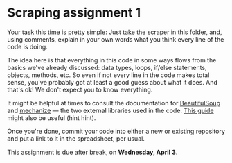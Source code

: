 # Scraping assignment 1

Your task this time is pretty simple: Just take the scraper in this folder, and, using comments, explain in your own words what you think every line of the code is doing.

The idea here is that everything in this code in some ways flows from the basics we've already discussed: data types, loops, if/else statements, objects, methods, etc. So even if not every line in the code makes total sense, you've probably got at least a good guess about what it does. And that's ok! We don't expect you to know everything.

It might be helpful at times to consult the documentation for [BeautifulSoup](https://www.crummy.com/software/BeautifulSoup/bs4/doc/) and [mechanize](https://mechanize.readthedocs.io/en/latest/) — the two external libraries used in the code. [This guide](https://first-web-scraper.readthedocs.io/en/latest/) might also be useful (hint hint).

Once you're done, commit your code into either a new or existing repository and put a link to it in the spreadsheet, per usual.

This assignment is due after break, on **Wednesday, April 3**.
